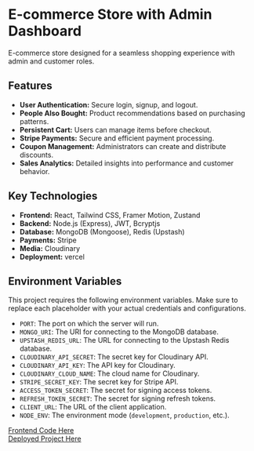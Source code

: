 # E-commerce Store with Admin Dashboard

E-commerce store designed for a seamless shopping experience with admin and customer roles.

## Features

*   **User Authentication:** Secure login, signup, and logout.
*   **People Also Bought:** Product recommendations based on purchasing patterns.
*   **Persistent Cart:** Users can manage items before checkout.
*   **Stripe Payments:** Secure and efficient payment processing.
*   **Coupon Management:** Administrators can create and distribute discounts.
*   **Sales Analytics:** Detailed insights into performance and customer behavior.

## Key Technologies

*   **Frontend:** React, Tailwind CSS, Framer Motion, Zustand
*   **Backend:** Node.js (Express), JWT, Bcryptjs
*   **Database:** MongoDB (Mongoose), Redis (Upstash)
*   **Payments:** Stripe
*   **Media:** Cloudinary
*   **Deployment:** vercel

## Environment Variables

This project requires the following environment variables. Make sure to replace each placeholder with your actual credentials and configurations.
- `PORT`: The port on which the server will run.
- `MONGO_URI`: The URI for connecting to the MongoDB database.
- `UPSTASH_REDIS_URL`: The URL for connecting to the Upstash Redis database.
- `CLOUDINARY_API_SECRET`: The secret key for Cloudinary API.
- `CLOUDINARY_API_KEY`: The API key for Cloudinary.
- `CLOUDINARY_CLOUD_NAME`: The cloud name for Cloudinary.
- `STRIPE_SECRET_KEY`: The secret key for Stripe API.
- `ACCESS_TOKEN_SECRET`: The secret for signing access tokens.
- `REFRESH_TOKEN_SECRET`: The secret for signing refresh tokens.
- `CLIENT_URL`: The URL of the client application.
- `NODE_ENV`: The environment mode (`development`, `production`, etc.).


<a href="https://github.com/ahmed45adel/store-frontend" target="_blank">Frontend Code Here</a>  
<a href="https://store-frontend-rose.vercel.app" target="_blank">Deployed Project Here</a>